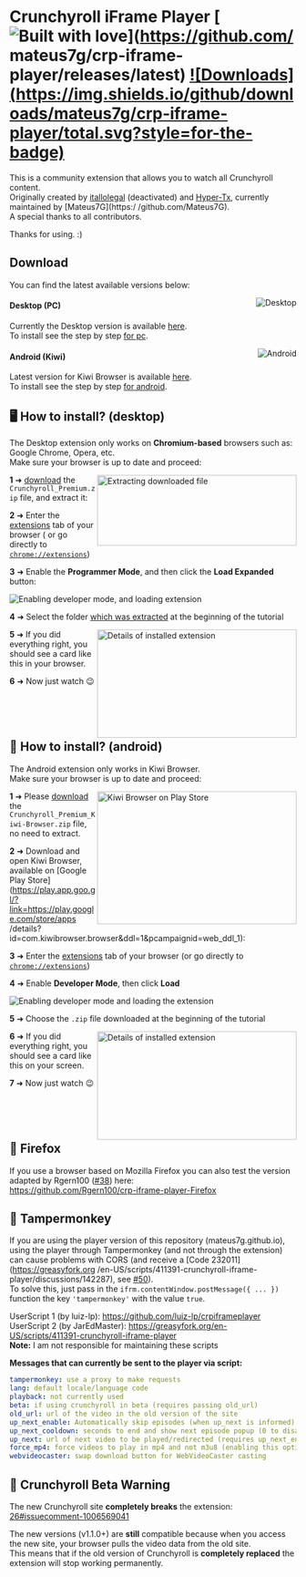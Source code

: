 # Crunchyroll iFrame Player [![Built with love](https://img.shields.io/badge/made%20with-javascript-yellow?style=for-the-badge)](https://github.com/ mateus7g/crp-iframe-player/releases/latest) [![Downloads](https://img.shields.io/github/downloads/mateus7g/crp-iframe-player/total.svg?style=for-the- badge)](https://github.com/mateus7g/crp-iframe-player/releases/latest)

This is a community extension that allows you to watch all Crunchyroll content.  
Originally created by [itallolegal](https://github.com/itallolegal) (deactivated) and [Hyper-Tx](https://github.com/Hyper-Tx), currently maintained by [Mateus7G](https:/ /github.com/Mateus7G).  
A special thanks to all contributors.

Thanks for using. :)

## Download
You can find the latest available versions below:  


<a href="https://github.com/mateus7g/crp-iframe-player/releases/latest" target="_blank"><img align="right" alt="Desktop" src="https:// img.shields.io/badge/desktop-v1.3.0-violet?style=for-the-badge&logo=windows"></a>

#### Desktop (PC)

Currently the Desktop version is available [here](https://github.com/Mateus7G/crp-iframe-player/releases/latest).  
To install see the step by step [for pc](#%EF%B8%8F-how-to-install-desktop).

<a href="https://github.com/Mateus7G/crp-iframe-player/releases/latest" target="_blank"><img align="right" alt="Android" src="https:// img.shields.io/badge/android-v1.3.0-violet?style=for-the-badge&logo=android"></a>

#### Android (Kiwi)

Latest version for Kiwi Browser is available [here](https://github.com/Mateus7G/crp-iframe-player/releases/latest).  
To install see the step by step [for android](#-how-to-install-android).     


## 🖥️ How to install? (desktop)
The Desktop extension only works on **Chromium-based** browsers such as: Google Chrome, Opera, etc.  
Make sure your browser is up to date and proceed:


<img align="right" width="350" height="124" alt="Extracting downloaded file" src="https://raw.githubusercontent.com/mateus7g/crp-iframe-player/master/Screenshots/installation -3.png?raw=true">

**1** ➜ [download](#download) the `Crunchyroll_Premium.zip` file, and extract it:

**2** ➜ Enter the [extensions](https://raw.githubusercontent.com/mateus7g/crp-iframe-player/master/Screenshots/instalacao-1.png?raw=true) tab of your browser ( or go directly to [`chrome://extensions`](chrome://extensions))
 
**3** ➜ Enable the **Programmer Mode**, and then click the **Load Expanded** button:

 ![Enabling developer mode, and loading extension](https://raw.githubusercontent.com/mateus7g/crp-iframe-player/master/Screenshots/instalacao-2.png?raw=true)
 
**4** ➜ Select the folder [which was extracted](https://raw.githubusercontent.com/mateus7g/crp-iframe-player/master/Screenshots/instalacao-4.png?raw=true) at the beginning of the tutorial

<img align="right" width="350" height="190" alt="Details of installed extension" src="https://raw.githubusercontent.com/mateus7g/crp-iframe-player/master/Screenshots/ install-5.png?raw=true">

**5** ➜ If you did everything right, you should see a card like this in your browser.
 
**6** ➜ Now just watch 😉

<br /><br /><br />

## 📱 How to install? (android)
The Android extension only works in Kiwi Browser.  
Make sure your browser is up to date and proceed:

<img align="right" width="350" height="233" alt="Kiwi Browser on Play Store" src="https://raw.githubusercontent.com/mateus7g/crp-iframe-player/master/Screenshots /installation-kiwi-1.png?raw=true&v=2">

**1** ➜ Please [download](#download) the `Crunchyroll_Premium_Kiwi-Browser.zip` file, no need to extract.

**2** ➜ Download and open Kiwi Browser, available on [Google Play Store](https://play.app.goo.gl/?link=https://play.google.com/store/apps /details?id=com.kiwibrowser.browser&ddl=1&pcampaignid=web_ddl_1):  

**3** ➜ Enter the [extensions](https://raw.githubusercontent.com/mateus7g/crp-iframe-player/master/Screenshots/instalacao-kiwi-2.png?raw=true) tab of your browser (or go directly to [`chrome://extensions`](chrome://extensions))

**4** ➜ Enable **Developer Mode**, then click **Load**  

![Enabling developer mode and loading the extension](https://raw.githubusercontent.com/mateus7g/crp-iframe-player/master/Screenshots/instalacao-kiwi-3.png?raw=true)

**5** ➜ Choose the `.zip` file downloaded at the beginning of the tutorial

<img align="right" width="350" height="190" alt="Details of installed extension" src="https://raw.githubusercontent.com/mateus7g/crp-iframe-player/master/Screenshots/ kiwi-4.png installation?raw=true">

**6** ➜ If you did everything right, you should see a card like this on your screen.  

**7** ➜ Now just watch 😉

<br /><br /><br />

## 🦊 Firefox
If you use a browser based on Mozilla Firefox you can also test the version adapted by Rgern100 ([#38](https://github.com/Mateus7G/crp-iframe-player/issues/38#issuecomment-1193372108)) here:  
https://github.com/Rgern100/crp-iframe-player-Firefox

## 🙉 Tampermonkey
If you are using the player version of this repository (mateus7g.github.io), using the player through Tampermonkey (and not through the extension) can cause problems with CORS (and receive a [Code 232011](https://greasyfork.org /en-US/scripts/411391-crunchyroll-iframe-player/discussions/142287), see [#50](https://github.com/Mateus7G/crp-iframe-player/issues/50)).  
To solve this, just pass in the `ifrm.contentWindow.postMessage({ ... })` function the key `'tampermonkey'` with the value `true`.  

UserScript 1 (by luiz-lp): https://github.com/luiz-lp/crpiframeplayer  
UserScript 2 (by JarEdMaster): https://greasyfork.org/en-US/scripts/411391-crunchyroll-iframe-player  
**Note:** I am not responsible for maintaining these scripts  

**Messages that can currently be sent to the player via script:**

```yml
tampermonkey: use a proxy to make requests
lang: default locale/language code
playback: not currently used
beta: if using crunchyroll in beta (requires passing old_url)
old_url: url of the video in the old version of the site
up_next_enable: Automatically skip episodes (when up_next is informed)
up_next_cooldown: seconds to end and show next episode popup (0 to disable popup)
up_next: url of next video to be played/redirected (requires up_next_enable)
force_mp4: force videos to play in mp4 and not m3u8 (enabling this option will slow down loading, recommended for chromecasting only)
webvideocaster: swap download button for WebVideoCaster casting
```

## 📝 Crunchyroll Beta Warning
The new Crunchyroll site **completely breaks** the extension: [26#issuecomment-1006569041](https://github.com/Mateus7G/crp-iframe-player/issues/26#issuecomment-1006569041)  

The new versions (v1.1.0+) are **still** compatible because when you access the new site, your browser pulls the video data from the old site.  
This means that if the old version of Crunchyroll is **completely replaced** the extension will stop working permanently.
